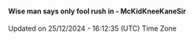 #### Wise man says only fool rush in - McKidKneeKaneSir
Updated on 25/12/2024 - 16:12:35 (UTC) Time Zone
